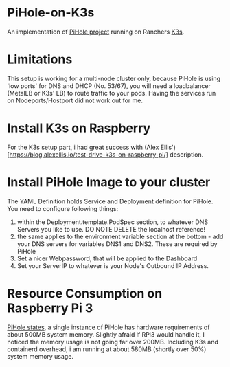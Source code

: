 # PiHole-on-K3s
An implementation of [PiHole project](https://pi-hole.net/) running on Ranchers [K3s](https://k3s.io/).

# Limitations

This setup is working for a multi-node cluster only, because PiHole is using 'low ports' for DNS and DHCP (No. 53/67), you will need a loadbalancer (MetalLB or K3s' LB) to route traffic to your pods.
Having the services run on Nodeports/Hostport did not work out for me.

# Install K3s on Raspberry

For the K3s setup part, i had great success with (Alex Ellis')[https://blog.alexellis.io/test-drive-k3s-on-raspberry-pi/] description.

# Install PiHole Image to your cluster

The YAML Definition holds Service and Deployment definition for PiHole. You need to configure following things:

1. within the Deployment.template.PodSpec section, to whatever DNS Servers you like to use. DO NOTE DELETE the localhost reference!
2. the same applies to the environment variable section at the bottom - add your DNS servers for variables DNS1 and DNS2. These are required by PiHole
3. Set a nicer Webpassword, that will be applied to the Dashboard
4. Set your ServerIP to whatever is your Node's Outbound IP Address. 

# Resource Consumption on Raspberry Pi 3

[PiHole states](https://docs.pi-hole.net/main/prerequesites/), a single instance of PiHole has hardware requirements of about 500MB system memory.
Slightly afraid if RPi3 would handle it, I noticed the memory usage is not going far over 200MB. Including K3s and containerd overhead, i am running at about 580MB (shortly over 50%) system memory usage.


